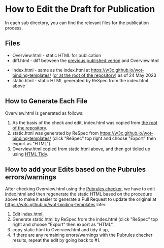 # How to Edit the Draft for Publication

In each sub directory, you can find the relevant files for the publication process.

## Files

* Overview.html - static HTML for publication
* diff.html - diff between the [previous published verion](https://www.w3.org/wot-binding-templates/) and Overview.html 
<!-- Update the above URL to a static one -->
* index.html - same as the index.html at <https://w3c.github.io/wot-binding-templates/> ([or at the root of the repository](../index.html)) as of 24 May 2023
* static.html - static HTML generated by ReSpec from the index.html above

## How to Generate Each File

Overview.html is generated as follows:

1. As the basis of the check and edit, index.html was copied from [the root of the repository](../index.html).
2. static.html was generated by ReSpec from <https://w3c.github.io/wot-binding-templates/> (click "ReSpec" top right and choose "Export" then export as "HTML").
3. Overview.html copied from static.html above, and then got tidied up using [HTML Tidy](https://www.html-tidy.org/).

## How to add your Edits based on the Pubrules errors/warnings

After checking Overview.html using the [Pubrules checker](https://www.w3.org/pubrules/), we have to edit index.html and then
regenerate the static HTML based on the procedure above to make it easier to generate a Pull Request to update the original
at <https://w3c.github.io/wot-binding-templates> later.

1. Edit index.html,
2. Generate static.html by ReSpec from the index.html (click "ReSpec" top right and choose "Export" then export as "HTML",
3. copy static.html to Overview.html and tidy it up,
4. If there are any remaining errors/warnings with the Pubrules checker results, repeat the edit by going back to #1.
